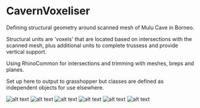 # CavernVoxeliser
Defining structural geometry around scanned mesh of Mulu Cave in Borneo. 

Structural units are 'voxels' that are located based on intersections with the scanned mesh, plus additional units to complete trussess and provide vertical support.

Using RhinoCommon for intersections and trimming with meshes, breps and planes.

Set up here to output to grasshopper but classes are defined as independent objects for use elsewhere.

![alt text](https://github.com/rolyhudson/CavernVoxeliser/blob/master/images/side(1).png)
![alt text](https://github.com/rolyhudson/CavernVoxeliser/blob/master/images/3dview(3).png)
![alt text](https://github.com/rolyhudson/CavernVoxeliser/blob/master/images/plan(1).png)
![alt text](https://github.com/rolyhudson/CavernVoxeliser/blob/master/images/3dview(2).png)
![alt text](https://github.com/rolyhudson/CavernVoxeliser/blob/master/images/section.png)
![alt text](https://github.com/rolyhudson/CavernVoxeliser/blob/master/images/module.png)

